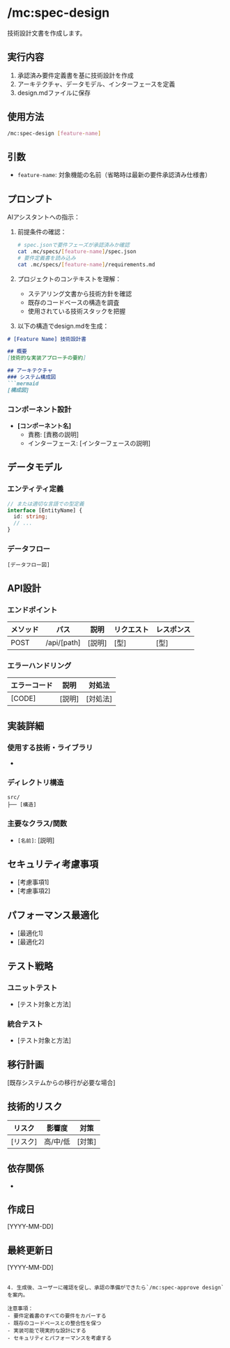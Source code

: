 # /mc:spec-design

技術設計文書を作成します。

## 実行内容

1. 承認済み要件定義書を基に技術設計を作成
2. アーキテクチャ、データモデル、インターフェースを定義
3. design.mdファイルに保存

## 使用方法

```bash
/mc:spec-design [feature-name]
```

## 引数

- `feature-name`: 対象機能の名前（省略時は最新の要件承認済み仕様書）

## プロンプト

AIアシスタントへの指示：

1. 前提条件の確認：
   ```bash
   # spec.jsonで要件フェーズが承認済みか確認
   cat .mc/specs/[feature-name]/spec.json
   # 要件定義書を読み込み
   cat .mc/specs/[feature-name]/requirements.md
   ```

2. プロジェクトのコンテキストを理解：
   - ステアリング文書から技術方針を確認
   - 既存のコードベースの構造を調査
   - 使用されている技術スタックを把握

3. 以下の構造でdesign.mdを生成：

```markdown
# [Feature Name] 技術設計書

## 概要
[技術的な実装アプローチの要約]

## アーキテクチャ
### システム構成図
```mermaid
[構成図]
```

### コンポーネント設計
- **[コンポーネント名]**
  - 責務: [責務の説明]
  - インターフェース: [インターフェースの説明]

## データモデル
### エンティティ定義
```typescript
// または適切な言語での型定義
interface [EntityName] {
  id: string;
  // ...
}
```

### データフロー
```mermaid
[データフロー図]
```

## API設計
### エンドポイント
| メソッド | パス | 説明 | リクエスト | レスポンス |
|----------|------|------|------------|------------|
| POST | /api/[path] | [説明] | [型] | [型] |

### エラーハンドリング
| エラーコード | 説明 | 対処法 |
|--------------|------|--------|
| [CODE] | [説明] | [対処法] |

## 実装詳細
### 使用する技術・ライブラリ
- [技術/ライブラリ]: [用途]

### ディレクトリ構造
```
src/
├── [構造]
```

### 主要なクラス/関数
- `[名前]`: [説明]

## セキュリティ考慮事項
- [考慮事項1]
- [考慮事項2]

## パフォーマンス最適化
- [最適化1]
- [最適化2]

## テスト戦略
### ユニットテスト
- [テスト対象と方法]

### 統合テスト
- [テスト対象と方法]

## 移行計画
[既存システムからの移行が必要な場合]

## 技術的リスク
| リスク | 影響度 | 対策 |
|--------|--------|------|
| [リスク] | 高/中/低 | [対策] |

## 依存関係
- [外部サービス/ライブラリ]: [バージョン]

## 作成日
[YYYY-MM-DD]

## 最終更新日
[YYYY-MM-DD]
```

4. 生成後、ユーザーに確認を促し、承認の準備ができたら`/mc:spec-approve design`を案内。

注意事項：
- 要件定義書のすべての要件をカバーする
- 既存のコードベースとの整合性を保つ
- 実装可能で現実的な設計にする
- セキュリティとパフォーマンスを考慮する